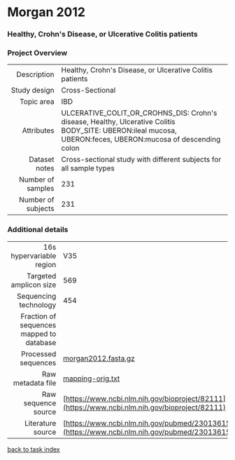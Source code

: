 # Morgan 2012

### Healthy, Crohn's Disease, or Ulcerative Colitis patients


### Project Overview
|  |  |
| -------------: |-------------|
| Description      | Healthy, Crohn's Disease, or Ulcerative Colitis patients |
| Study design | Cross-Sectional |
| Topic area | IBD|
| Attributes | ULCERATIVE_COLIT_OR_CROHNS_DIS: Crohn's disease, Healthy, Ulcerative Colitis<br/> BODY_SITE: UBERON:ileal mucosa, UBERON:feces, UBERON:mucosa of descending colon|
| Dataset notes | Cross-sectional study with different subjects for all sample types|
| Number of samples | 231|
| Number of subjects | 231|

### Additional details
|  |  |
| -------------: |-------------|
| 16s hypervariable region | V35 |
| Targeted amplicon size | 569 |
| Sequencing technology | 454 |
| Fraction of sequences mapped to database |  |
| Processed sequences | [morgan2012.fasta.gz](https://s3.us-east-2.amazonaws.com/knights-lab/public/MLRepo/fasta/morgan2012.fasta.gz) |
| Raw metadata file | [mapping-orig.txt](./datasets/sokol/mapping-orig.txt) |
| Raw sequence source | [https://www.ncbi.nlm.nih.gov/bioproject/82111](https://www.ncbi.nlm.nih.gov/bioproject/82111) |
| Literature source | [https://www.ncbi.nlm.nih.gov/pubmed/23013615](https://www.ncbi.nlm.nih.gov/pubmed/23013615) |

[back to task index](../README.md)